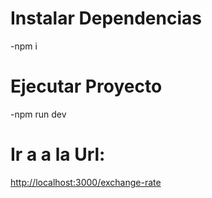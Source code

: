 # Instalar Dependencias
-npm i

# Ejecutar Proyecto
-npm run dev

# Ir a a la Url: 
<http://localhost:3000/exchange-rate>


